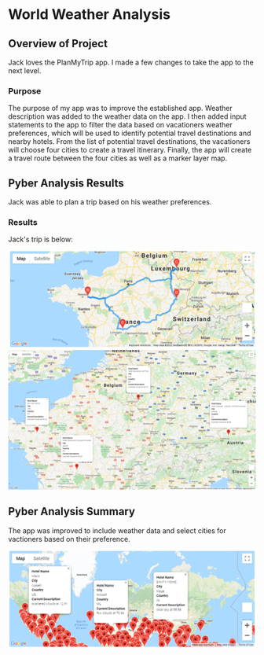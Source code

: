 # World Weather Analysis

## Overview of Project
Jack loves the PlanMyTrip app. I made a few changes to take the app to the next level.   
  
### Purpose
The purpose of my app was to improve the established app.  Weather description was added to the weather data on the app. I then added input statements to the app to filter the data based on vacationers weather preferences, which will be used to identify potential travel destinations and nearby hotels. From the list of potential travel destinations, the vacationers will choose four cities to create a travel itinerary. Finally, the app will create a travel route between the four cities as well as a marker layer map.

## Pyber Analysis Results
Jack was able to plan a trip based on his weather preferences.  

### Results
Jack's trip is below: 

![Itinerary](https://github.com/jag28731/World_Weather_Analysis/blob/main/Vacation_Itinerary/WeatherPy_travel_map.png)
![Destinations](https://github.com/jag28731/World_Weather_Analysis/blob/main/Vacation_Itinerary/WeatherPy_travel_map_markers.png)
    
## Pyber Analysis Summary
The app was improved to include weather data and select cities for vactioners based on their preference. 

![Map](https://github.com/jag28731/World_Weather_Analysis/blob/main/Vacation_Search/WeatherPy_vacation_map.png)
